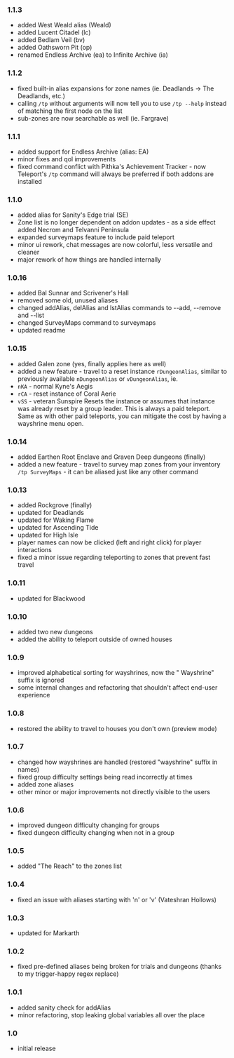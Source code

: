 ### 1.1.3
- added West Weald alias (Weald)
- added Lucent Citadel (lc)
- added Bedlam Veil (bv)
- added Oathsworn Pit (op)
- renamed Endless Archive (ea) to Infinite Archive (ia)

### 1.1.2
- fixed built-in alias expansions for zone names (ie. Deadlands -> The Deadlands, etc.)
- calling `/tp` without arguments will now tell you to use `/tp --help` instead of matching the first node on the list
- sub-zones are now searchable as well (ie. Fargrave)

### 1.1.1
- added support for Endless Archive (alias: EA)
- minor fixes and qol improvements
- fixed command conflict with Pithka's Achievement Tracker - now Teleport's `/tp` command will always be preferred if both addons are installed

### 1.1.0
- added alias for Sanity's Edge trial (SE)
- Zone list is no longer dependent on addon updates - as a side effect added Necrom and Telvanni Peninsula
- expanded surveymaps feature to include paid teleport
- minor ui rework, chat messages are now colorful, less versatile and cleaner
- major rework of how things are handled internally

### 1.0.16
- added Bal Sunnar and Scrivener's Hall
- removed some old, unused aliases
- changed addAlias, delAlias and lstAlias commands to --add, --remove and --list
- changed SurveyMaps command to surveymaps
- updated readme

### 1.0.15
- added Galen zone (yes, finally applies here as well)
- added a new feature - travel to a reset instance 
`rDungeonAlias`, similar to previously available `nDungeonAlias` or `vDungeonAlias`, ie.
- `nKA` - normal Kyne's Aegis
- `rCA` - reset instance of Coral Aerie
- `vSS` - veteran Sunspire
Resets the instance or assumes that instance was already reset by a group leader. 
This is always a paid teleport. Same as with other paid teleports, you can 
mitigate the cost by having a wayshrine menu open.

### 1.0.14
- added Earthen Root Enclave and Graven Deep dungeons (finally)
- added a new feature - travel to survey map zones from your inventory 
`/tp SurveyMaps` - it can be aliased just like any other command

### 1.0.13
- added Rockgrove (finally)
- updated for Deadlands
- updated for Waking Flame
- updated for Ascending Tide
- updated for High Isle
- player names can now be clicked (left and right click) for player interactions
- fixed a minor issue regarding teleporting to zones that prevent fast travel

### 1.0.11
- updated for Blackwood

### 1.0.10
- added two new dungeons
- added the ability to teleport outside of owned houses

### 1.0.9
- improved alphabetical sorting for wayshrines, now the " Wayshrine" suffix is ignored
- some internal changes and refactoring that shouldn't affect end-user experience

### 1.0.8
- restored the ability to travel to houses you don't own (preview mode)

### 1.0.7
- changed how wayshrines are handled (restored "wayshrine" suffix in names)
- fixed group difficulty settings being read incorrectly at times
- added zone aliases
- other minor or major improvements not directly visible to the users

### 1.0.6
- improved dungeon difficulty changing for groups
- fixed dungeon difficulty changing when not in a group

### 1.0.5
- added "The Reach" to the zones list

### 1.0.4
- fixed an issue with aliases starting with 'n' or 'v' (Vateshran Hollows)

### 1.0.3
- updated for Markarth

### 1.0.2
- fixed pre-defined aliases being broken for trials and dungeons (thanks to my trigger-happy regex replace)

### 1.0.1
- added sanity check for addAlias
- minor refactoring, stop leaking global variables all over the place

### 1.0
- initial release
